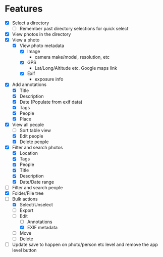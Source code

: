 # Features
- [x] Select a directory
  - [ ] Remember past directory selections for quick select
- [x] View photos in the directory
- [x] View a photo
  - [x] View photo metadata
    - [x] Image
      - camera make/model, resolution, etc
    - [x] GPS
      - Lat/Long/Altitude etc. Google maps link
    - [x] Exif
      - exposure info
- [x] Add annotations
  - [x] Title
  - [x] Description
  - [x] Date (Populate from exif data)
  - [x] Tags
  - [x] People
  - [x] Place
- [x] View all people
  - [ ] Sort table view
  - [x] Edit people
  - [x] Delete people
- [x] Filter and search photos
  - [x] Location
  - [x] Tags
  - [x] People
  - [x] Title
  - [x] Description
  - [x] Date/Date range
- [ ] Filter and search people
- [x] Folder/File tree
- [ ] Bulk actions
  - [x] Select/Unselect
  - [ ] Export
  - [ ] Edit
    - [ ] Annotations
    - [x] EXIF metadata
  - [ ] Move
  - [ ] Delete
- [ ] Update save to happen on photo/person etc level and remove the app level button
